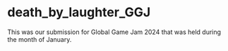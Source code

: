 # death_by_laughter_GGJ
This was our submission for Global Game Jam 2024 that was held during the month of January. 
